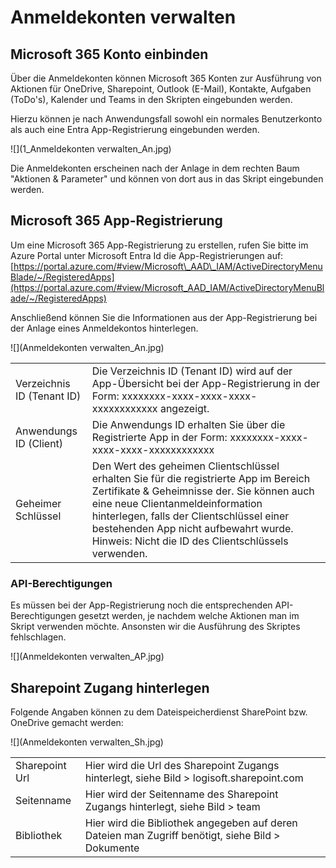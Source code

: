 # Anmeldekonten verwalten
Microsoft 365 Konto einbinden
-----------------------------

Über die Anmeldekonten können Microsoft 365 Konten zur Ausführung von Aktionen für OneDrive, Sharepoint, Outlook (E-Mail), Kontakte, Aufgaben (ToDo's), Kalender und Teams in den Skripten eingebunden werden. 

Hierzu können je nach Anwendungsfall sowohl ein normales Benutzerkonto als auch eine Entra App-Registrierung eingebunden werden.

![](1_Anmeldekonten verwalten_An.jpg)

Die Anmeldekonten erscheinen nach der Anlage in dem rechten Baum "Aktionen & Parameter" und können von dort aus in das Skript eingebunden werden.

Microsoft 365 App-Registrierung
-------------------------------

Um eine Microsoft 365 App-Registrierung zu erstellen, rufen Sie bitte im Azure Portal unter Microsoft Entra Id die App-Registrierungen auf: [https://portal.azure.com/#view/Microsoft\_AAD\_IAM/ActiveDirectoryMenuBlade/~/RegisteredApps](https://portal.azure.com/#view/Microsoft_AAD_IAM/ActiveDirectoryMenuBlade/~/RegisteredApps)

Anschließend können Sie die Informationen aus der App-Registrierung bei der Anlage eines Anmeldekontos hinterlegen.

![](Anmeldekonten verwalten_An.jpg)

|     |     |
| --- | --- |
| Verzeichnis ID (Tenant ID) | Die Verzeichnis ID (Tenant ID) wird auf der App-Übersicht bei der App-Registrierung in der Form: xxxxxxxx-xxxx-xxxx-xxxx-xxxxxxxxxxxx angezeigt. |
| Anwendungs ID (Client) | Die Anwendungs ID erhalten Sie über die Registrierte App in der Form: xxxxxxxx-xxxx-xxxx-xxxx-xxxxxxxxxxxx |
| Geheimer Schlüssel | Den Wert des geheimen Clientschlüssel erhalten Sie für die registrierte App im Bereich Zertifikate & Geheimnisse der. Sie können auch eine neue Clientanmeldeinformation hinterlegen, falls der Clientschlüssel einer bestehenden App nicht aufbewahrt wurde. Hinweis: Nicht die ID des Clientschlüssels verwenden. |

### API-Berechtigungen

Es müssen bei der App-Registrierung noch die entsprechenden API-Berechtigungen gesetzt werden, je nachdem welche Aktionen man im Skript verwenden möchte. Ansonsten wir die Ausführung des Skriptes fehlschlagen.

![](Anmeldekonten verwalten_AP.jpg)

Sharepoint Zugang hinterlegen
-----------------------------

Folgende Angaben können zu dem Dateispeicherdienst SharePoint bzw. OneDrive gemacht werden:

![](Anmeldekonten verwalten_Sh.jpg)

|     |     |
| --- | --- |
| Sharepoint Url | Hier wird die Url des Sharepoint Zugangs hinterlegt, siehe Bild > logisoft.sharepoint.com |
| Seitenname | Hier wird der Seitenname des Sharepoint Zugangs hinterlegt, siehe Bild > team |
| Bibliothek | Hier wird die Bibliothek angegeben auf deren Dateien man Zugriff benötigt, siehe Bild > Dokumente |